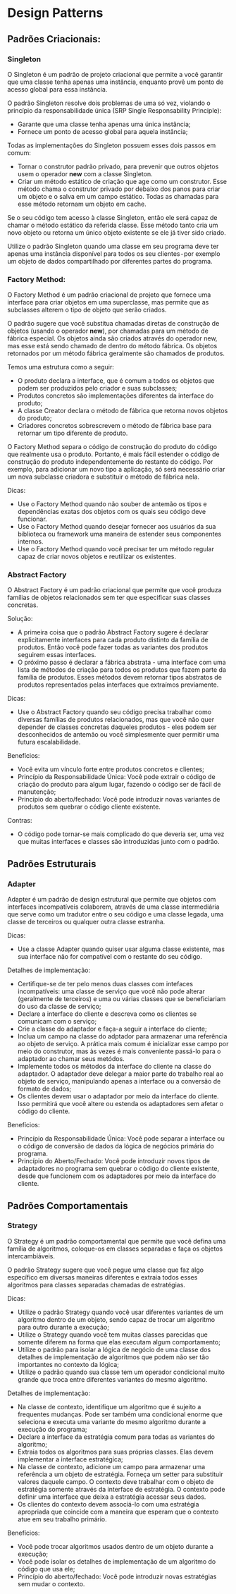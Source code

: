 # Design Patterns
## Padrões Criacionais:
### Singleton
O Singleton é um padrão de projeto criacional que permite a você garantir que uma classe tenha apenas uma instância, enquanto provê
um ponto de acesso global para essa instância.

O padrão Singleton resolve dois problemas de uma só vez, violando o princípio da responsabilidade única (SRP Single Responsability Principle):
* Garante que uma classe tenha apenas uma única instância;
* Fornece um ponto de acesso global para aquela instância;

Todas as implementações do Singleton possuem esses dois passos em comum:
* Tornar o construtor padrão privado, para prevenir que outros objetos usem o operador **new** com a classe Singleton.
* Criar um método estático de criação que age como um construtor. Esse método chama o construtor privado por debaixo dos panos para criar um objeto e o salva em um campo estático. Todas as chamadas para esse método retornam um objeto em cache.

Se o seu código tem acesso à classe Singleton, então ele será capaz de chamar o método estático da referida classe. Esse método tanto cria um novo objeto ou retorna um único objeto existente se ele já tiver sido criado.

Utilize o padrão Singleton quando uma classe em seu programa deve ter apenas uma instância disponível para todos os seu clientes - por exemplo um objeto de dados compartilhado por diferentes partes do programa.

### Factory Method:
O Factory Method é um padrão criacional de projeto que fornece uma interface para criar objetos em uma superclasse, mas permite que as subclasses alterem o tipo de objeto que serão criados.

O padrão sugere que você substitua chamadas diretas de construção de objetos (usando o operador **new**), por chamadas para um método de fábrica especial.
Os objetos ainda são criados através do operador new, mas esse está sendo chamado de dentro do método fábrica. Os objetos retornados por um método fábrica geralmente são chamados de produtos.

Temos uma estrutura como a seguir:
* O produto declara a interface, que é comum a todos os objetos que podem ser produzidos pelo criador e suas subclasses;
* Produtos concretos são implementações diferentes da interface do produto;
* A classe Creator declara o método de fábrica que retorna novos objetos do produto;
* Criadores concretos sobrescrevem o método de fábrica base para retornar um tipo diferente de produto.

O Factory Method separa o código de construção do produto do código que realmente usa o produto. Portanto, é mais fácil estender o código de construção do produto independentemente do restante do código. Por exemplo, para adicionar um novo tipo a aplicação, só será necessário criar um nova subclasse criadora e substituir o método de fábrica nela.

Dicas:
* Use o Factory Method quando não souber de antemão os tipos e dependências exatas dos objetos com os quais seu código deve funcionar.
* Use o Factory Method quando desejar fornecer aos usuários da sua biblioteca ou framework uma maneira de estender seus componentes internos.
* Use o Factory Method quando você precisar ter um método regular capaz de criar novos objetos e reutilizar os existentes.

### Abstract Factory
O Abstract Factory é um padrão criacional que permite que você produza famílias de objetos relacionados sem ter que especificar suas classes concretas.

Solução: 
* A primeira coisa que o padrão Abstract Factory sugere é declarar explicitamente interfaces para cada produto distinto da família de produtos. Então você pode fazer todas as variantes dos produtos seguirem essas interfaces. 
* O próximo passo é declarar a fábrica abstrata - uma interface com uma lista de métodos de criação para todos os produtos que fazem parte da família de produtos. Esses métodos devem retornar tipos abstratos de produtos representados pelas interfaces que extraímos previamente. 

Dicas: 
* Use o Abstract Factory quando seu código precisa trabalhar como diversas famílias de produtos relacionados, mas que você não quer depender de classes concretas daqueles produtos - eles podem ser desconhecidos de antemão ou você simplesmente quer permitir uma futura escalabilidade.

Benefícios: 
* Você evita um vínculo forte entre produtos concretos e clientes;
* Princípio da Responsabilidade Única: Você pode extrair o código de criação do produto para algum lugar, fazendo o código ser de fácil de manutenção;
* Princípio do aberto/fechado: Você pode introduzir novas variantes de produtos sem quebrar o código cliente existente.

Contras: 
* O código pode tornar-se mais complicado do que deveria ser, uma vez que muitas interfaces e classes são introduzidas junto com o padrão.

## Padrões Estruturais
### Adapter
Adapter é um padrão de design estrutural que permite que objetos com interfaces incompatíveis colaborem, através de uma classe intermediária que serve como um tradutor entre o seu código e uma classe legada, uma classe de terceiros ou qualquer outra classe estranha.

Dicas:
* Use a classe Adapter quando quiser usar alguma classe existente, mas sua interface não for compatível com o restante do seu código.

Detalhes de implementação:
* Certifique-se de ter pelo menos duas classes com intefaces incompatíveis: uma classe de serviço que você não pode alterar (geralmente de terceiros) e uma ou várias classes que se beneficiariam do uso da classe de serviço;
* Declare a interface do cliente e descreva como os clientes se comunicam com o serviço;
* Crie a classe do adaptador e faça-a seguir a interface do cliente;
* Inclua um campo na classe do adptador para armazenar uma referência ao objeto de serviço. A prática mais comum é inicializar esse campo por meio do construtor, mas às vezes é mais conveniente passá-lo para o adaptador ao chamar seus metódos.
* Implemente todos os métodos da interface do cliente na classe do adaptador. O adaptador deve delegar a maior parte do trabalho real ao 
objeto de serviço, manipulando apenas a interface  ou a conversão de formato de dados;
* Os clientes devem usar o adaptador por meio da interface do cliente. Isso permitirá que você altere ou estenda os adaptadores sem afetar
o código do cliente.

Benefícios:
* Princípio da Responsabilidade Única: Você pode separar a interface ou o código de conversão de dados da lógica de negócios primária do programa.
* Princípio do Aberto/Fechado: Você pode introduzir novos tipos de adaptadores no programa sem quebrar o código do cliente existente, desde que  funcionem com os adaptadores por meio da interface do cliente.

## Padrões Comportamentais
### Strategy
O Strategy é um padrão comportamental que permite que você defina uma família de algoritmos, coloque-os em classes separadas e faça os objetos intercambiáveis.

O padrão Strategy sugere que você pegue uma classe que faz algo específico em diversas maneiras diferentes e extraia todos esses algoritmos para classes separadas chamadas de estratégias.

Dicas:
* Utilize o padrão Strategy quando você usar diferentes variantes de um algoritmo dentro de um objeto, sendo capaz de trocar um algoritmo para outro durante a execução;
* Utilize o Strategy quando você tem muitas classes parecidas que somente diferem na forma que elas executam algum comportamento;
* Utilize o padrão para isolar a lógica de negócio de uma classe dos detalhes de implementação de algoritmos que podem não ser tão importantes no contexto da lógica;
* Utilize o padrão quando sua  classe tem um operador condicional muito grande que troca entre diferentes variantes do mesmo algoritmo.

Detalhes de implementação:
* Na classe de contexto, identifique um algoritmo que é sujeito a frequentes mudanças. Pode ser também uma condicional enorme que seleciona e executa uma variante do mesmo algoritmo durante a execução do programa;
* Declare a interface da estratégia comum para todas as variantes do algoritmo;
* Extraia todos os algoritmos para suas próprias classes. Elas devem implementar a interface estratégica;
* Na classe de contexto, adicione um campo para armazenar uma referência a um objeto de estratégia. Forneça um setter para substituir valores daquele campo. O contexto deve trabalhar com o objeto de estratégia somente através da interface de estratégia. O contexto pode definir uma interface que deixa a estratégia acessar seus dados.
* Os clientes do contexto devem associá-lo com uma estratégia apropriada que coincide com a maneira que esperam que o contexto atue em seu trabalho primário.

Benefícios:
* Você pode trocar algoritmos usados dentro de um objeto durante a execução;
* Você pode isolar os detalhes de implementação de um algoritmo do código que usa ele;
* Princípio do aberto/fechado: Você pode introduzir novas estratégias sem mudar o contexto.
